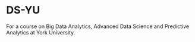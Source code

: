 # DS-YU
For a course on Big Data Analytics, Advanced Data Science and Predictive Analytics at York University.
